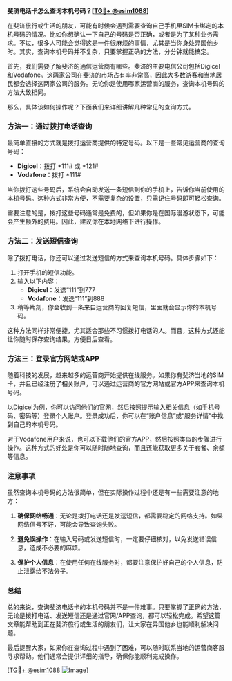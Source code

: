 **斐济电话卡怎么查询本机号码？[[TG💪+ @esim1088](https://t.me/s/esim1088)]**

在斐济旅行或生活的朋友，可能有时候会遇到需要查询自己手机里SIM卡绑定的本机号码的情况。比如你想确认一下自己的号码是否正确，或者是为了某种业务需求。不过，很多人可能会觉得这是一件很麻烦的事情，尤其是当你身处异国他乡时。其实，查询本机号码并不复杂，只要掌握正确的方法，分分钟就能搞定。

首先，我们需要了解斐济的通信运营商有哪些。斐济的主要电信公司包括Digicel和Vodafone。这两家公司在斐济的市场占有率非常高，因此大多数游客和当地居民都会选择这两家公司的服务。无论你是使用哪家运营商的服务，查询本机号码的方法大致相同。

那么，具体该如何操作呢？下面我们来详细讲解几种常见的查询方式。

### 方法一：通过拨打电话查询

最简单直接的方式就是拨打运营商提供的特定号码。以下是一些常见运营商的查询号码：

- **Digicel**：拨打 *111# 或 *121#
- **Vodafone**：拨打 *111#

当你拨打这些号码后，系统会自动发送一条短信到你的手机上，告诉你当前使用的本机号码。这种方式非常方便，不需要复杂的设置，只需记住号码即可轻松查询。

需要注意的是，拨打这些号码通常是免费的，但如果你是在国际漫游状态下，可能会产生额外的费用。因此，建议你在本地网络下进行操作。

### 方法二：发送短信查询

除了拨打电话，你还可以通过发送短信的方式来查询本机号码。具体步骤如下：

1. 打开手机的短信功能。
2. 输入以下内容：
   - **Digicel**：发送“111”到777
   - **Vodafone**：发送“111”到888
3. 稍等片刻，你会收到一条来自运营商的回复短信，里面就会显示你的本机号码。

这种方法同样非常便捷，尤其适合那些不习惯拨打电话的人。而且，这种方式还能让你随时保存查询结果，方便日后查看。

### 方法三：登录官方网站或APP

随着科技的发展，越来越多的运营商开始提供在线服务。如果你有斐济当地的SIM卡，并且已经注册了相关账户，可以通过运营商的官方网站或官方APP来查询本机号码。

以Digicel为例，你可以访问他们的官网，然后按照提示输入相关信息（如手机号码、密码等）登录个人账户。登录成功后，你可以在“账户信息”或“服务详情”中找到自己的本机号码。

对于Vodafone用户来说，也可以下载他们的官方APP，然后按照类似的步骤进行操作。这种方式的好处是你可以随时随地查询，而且还能获取更多关于套餐、余额等信息。

### 注意事项

虽然查询本机号码的方法很简单，但在实际操作过程中还是有一些需要注意的地方：

1. **确保网络畅通**：无论是拨打电话还是发送短信，都需要稳定的网络支持。如果网络信号不好，可能会导致查询失败。
   
2. **避免误操作**：在输入号码或发送短信时，一定要仔细核对，以免发送错误信息，造成不必要的麻烦。

3. **保护个人信息**：在使用任何在线服务时，都要注意保护好自己的个人信息，防止泄露给不法分子。

### 总结

总的来说，查询斐济电话卡的本机号码并不是一件难事。只要掌握了正确的方法，无论是拨打电话、发送短信还是通过官网/APP查询，都可以轻松完成。希望这篇文章能帮助到正在斐济旅行或生活的朋友们，让大家在异国他乡也能顺利解决问题。

最后提醒大家，如果你在查询过程中遇到了困难，可以随时联系当地的运营商客服寻求帮助。他们通常会提供详细的指导，确保你能顺利完成操作。

[[TG💪+ @esim1088](https://t.me/s/esim1088) ![Image](https://i.postimg.cc/4NQfJmqS/Snipaste-2025-05-13-00-14-12.png)]